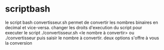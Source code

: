 # scriptbash
le script bash convertisseur.sh permet de convertir les nombres binaires en decimal et vice-versa.
changer les droits d'execution du script
pour executer le script ./convertisseur.sh <le nombre à convertir> ou ./convertisseur puis saisir le nombre à convertir.
deux options s'offre à vous la conversion 

